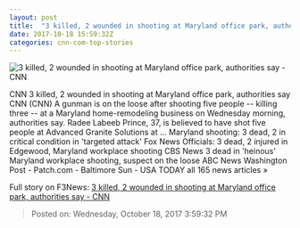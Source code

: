 ```yaml
---
layout: post
title:  "3 killed, 2 wounded in shooting at Maryland office park, authorities say - CNN"
date: 2017-10-18 15:59:32Z
categories: cnn-com-top-stories
---
```


![3 killed, 2 wounded in shooting at Maryland office park, authorities say - CNN](http://cdn.cnn.com/cnnnext/dam/assets/171018101511-01-edgewood-md-shooting-1018-super-tease.jpg)

CNN 3 killed, 2 wounded in shooting at Maryland office park, authorities say CNN (CNN) A gunman is on the loose after shooting five people -- killing three -- at a Maryland home-remodeling business on Wednesday morning, authorities say. Radee Labeeb Prince, 37, is believed to have shot five people at Advanced Granite Solutions at ... Maryland shooting: 3 dead, 2 in critical condition in 'targeted attack' Fox News Officials: 3 dead, 2 injured in Edgewood, Maryland workplace shooting CBS News 3 dead in 'heinous' Maryland workplace shooting, suspect on the loose ABC News Washington Post - Patch.com - Baltimore Sun - USA TODAY all 165 news articles »


Full story on F3News: [3 killed, 2 wounded in shooting at Maryland office park, authorities say - CNN](http://www.f3nws.com/n/QuhJQF)

> Posted on: Wednesday, October 18, 2017 3:59:32 PM
